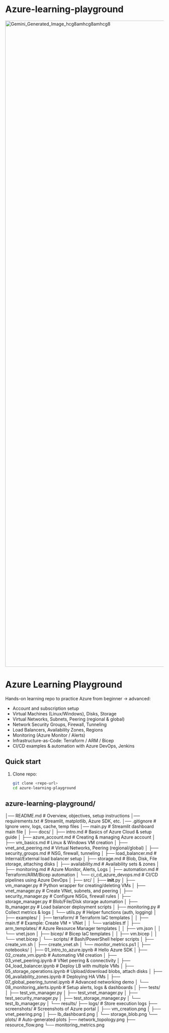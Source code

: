# Azure-learning-playground
<img width="2048" height="2048" alt="Gemini_Generated_Image_hcg8amhcg8amhcg8" src="https://github.com/user-attachments/assets/4bb322e3-f575-4e1a-97ba-05da4b38d580" />

 

# Azure Learning Playground

Hands-on learning repo to practice Azure from beginner → advanced:
- Account and subscription setup
- Virtual Machines (Linux/Windows), Disks, Storage
- Virtual Networks, Subnets, Peering (regional & global)
- Network Security Groups, Firewall, Tunneling
- Load Balancers, Availability Zones, Regions
- Monitoring (Azure Monitor / Alerts)
- Infrastructure-as-Code: Terraform / ARM / Bicep
- CI/CD examples & automation with Azure DevOps, Jenkins

## Quick start
1. Clone repo:
   ```bash
   git clone <repo-url>
   cd azure-learning-playground


## azure-learning-playground/
│── README.md                     # Overview, objectives, setup instructions
│── requirements.txt              # Streamlit, matplotlib, Azure SDK, etc.
│── .gitignore                    # Ignore venv, logs, cache, temp files
│── main.py                       # Streamlit dashboard main file
│
├── docs/
│   ├── intro.md                  # Basics of Azure Cloud & setup guide
│   ├── azure_account.md          # Creating & managing Azure account
│   ├── vm_basics.md              # Linux & Windows VM creation
│   ├── vnet_and_peering.md       # Virtual Networks, Peering (regional/global)
│   ├── security_groups.md        # NSG, firewall, tunneling
│   ├── load_balancer.md          # Internal/External load balancer setup
│   ├── storage.md                # Blob, Disk, File storage, attaching disks
│   ├── availability.md           # Availability sets & zones
│   ├── monitoring.md             # Azure Monitor, Alerts, Logs
│   ├── automation.md             # Terraform/ARM/Bicep automation
│   └── ci_cd_azure_devops.md     # CI/CD pipelines using Azure DevOps
│
├── src/
│   ├── __init__.py
│   ├── vm_manager.py             # Python wrapper for creating/deleting VMs
│   ├── vnet_manager.py           # Create VNet, subnets, and peering
│   ├── security_manager.py       # Configure NSGs, firewall rules
│   ├── storage_manager.py        # Blob/File/Disk storage automation
│   ├── lb_manager.py             # Load balancer deployment scripts
│   ├── monitoring.py             # Collect metrics & logs
│   └── utils.py                  # Helper functions (auth, logging)
│
├── examples/
│   ├── terraform/                # Terraform IaC templates
│   │    ├── main.tf              # Example: Create VM + VNet
│   │    └── variables.tf
│   ├── arm_templates/            # Azure Resource Manager templates
│   │    ├── vm.json
│   │    └── vnet.json
│   ├── bicep/                    # Bicep IaC templates
│   │    ├── vm.bicep
│   │    └── vnet.bicep
│   └── scripts/                  # Bash/PowerShell helper scripts
│        ├── create_vm.sh
│        ├── create_vnet.sh
│        └── monitor_metrics.ps1
│
├── notebooks/
│   ├── 01_intro_to_azure.ipynb          # Hello Azure SDK
│   ├── 02_create_vm.ipynb               # Automating VM creation
│   ├── 03_vnet_peering.ipynb            # VNet peering & connectivity
│   ├── 04_load_balancer.ipynb           # Deploy LB with multiple VMs
│   ├── 05_storage_operations.ipynb      # Upload/download blobs, attach disks
│   ├── 06_availability_zones.ipynb      # Deploying HA VMs
│   ├── 07_global_peering_tunnel.ipynb   # Advanced networking demo
│   └── 08_monitoring_alerts.ipynb       # Setup alerts, logs & dashboards
│
├── tests/
│   ├── test_vm_manager.py
│   ├── test_vnet_manager.py
│   ├── test_security_manager.py
│   ├── test_storage_manager.py
│   └── test_lb_manager.py
│
└── results/
    ├── logs/                     # Store execution logs
    ├── screenshots/              # Screenshots of Azure portal
    │    ├── vm_creation.png
    │    ├── vnet_peering.png
    │    ├── lb_dashboard.png
    │    └── storage_blob.png
    └── plots/                    # Auto-generated plots
         ├── network_topology.png
         ├── resource_flow.png
         └── monitoring_metrics.png



